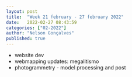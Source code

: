 ```yaml
---
layout: post
title:  "Week 21 february - 27 february 2022"
date:   2022-02-27 08:43:59
categories: ["02-2022"]
author: "Nelson Gonçalves"
published: true
---
```


* website dev
* webmapping updates: megalitismo
* photogrammetry - model processing and post
